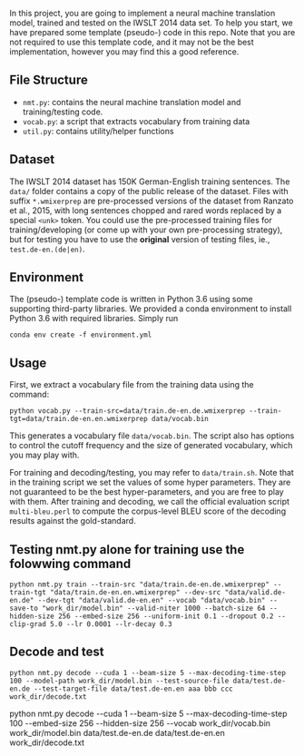 In this project, you are going to implement a neural machine translation model, trained and tested on the IWSLT 2014 data set. To help you start, we have prepared some template (pseudo-) code in this repo. Note that you are not required to use this template code, and it may not be the best implementation, however you may find this a good reference.

## File Structure

* `nmt.py`: contains the neural machine translation model and training/testing code.
* `vocab.py`: a script that extracts vocabulary from training data
* `util.py`: contains utility/helper functions

## Dataset

The IWSLT 2014 dataset has 150K German-English training sentences. The `data/` folder contains a copy of the public release of the dataset. Files with suffix `*.wmixerprep` are pre-processed versions of the dataset from Ranzato et al., 2015, with long sentences chopped and rared words replaced by a special `<unk>` token. You could use the pre-processed training files for training/developing (or come up with your own pre-processing strategy), but for testing you have to use the **original** version of testing files, ie., `test.de-en.(de|en)`.

## Environment

The (pseudo-) template code is written in Python 3.6 using some supporting third-party libraries. We provided a conda environment to install Python 3.6 with required libraries. Simply run

```[bash]
conda env create -f environment.yml
```

## Usage

First, we extract a vocabulary file from the training data using the command:

```[bash]
python vocab.py --train-src=data/train.de-en.de.wmixerprep --train-tgt=data/train.de-en.en.wmixerprep data/vocab.bin
```

This generates a vocabulary file `data/vocab.bin`. The script also has options to control the cutoff frequency and the size of generated vocabulary, which you may play with.

For training and decoding/testing, you may refer to `data/train.sh`. Note that in the training script we set the values of some hyper parameters. They are not guaranteed to be the best hyper-parameters, and you are free to play with them. After training and decoding, we call the official evaluation script `multi-bleu.perl` to compute the corpus-level BLEU score of the decoding results against the gold-standard.


## Testing nmt.py alone for training use the folowwing command
```[bash]
python nmt.py train --train-src "data/train.de-en.de.wmixerprep" --train-tgt "data/train.de-en.en.wmixerprep" --dev-src "data/valid.de-en.de" --dev-tgt "data/valid.de-en.en" --vocab "data/vocab.bin" --save-to "work_dir/model.bin" --valid-niter 1000 --batch-size 64 --hidden-size 256 --embed-size 256 --uniform-init 0.1 --dropout 0.2 --clip-grad 5.0 --lr 0.0001 --lr-decay 0.3
```

## Decode and test
```[bash]
python nmt.py decode --cuda 1 --beam-size 5 --max-decoding-time-step 100 --model-path work_dir/model.bin --test-source-file data/test.de-en.de --test-target-file data/test.de-en.en aaa bbb ccc work_dir/decode.txt
```

python nmt.py decode --cuda 1 --beam-size 5 --max-decoding-time-step 100 --embed-size 256 --hidden-size 256 --vocab work_dir/vocab.bin work_dir/model.bin data/test.de-en.de data/test.de-en.en work_dir/decode.txt